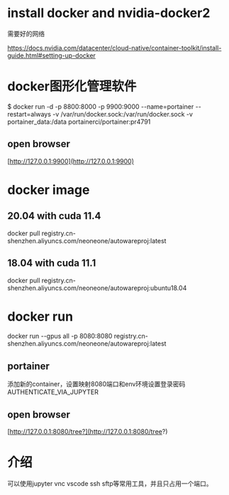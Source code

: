 # install docker and nvidia-docker2

需要好的网络

https://docs.nvidia.com/datacenter/cloud-native/container-toolkit/install-guide.html#setting-up-docker

# docker图形化管理软件

$ docker run -d -p 8800:8000 -p 9900:9000 --name=portainer --restart=always -v /var/run/docker.sock:/var/run/docker.sock -v portainer_data:/data portainerci/portainer:pr4791

## open browser

[http://127.0.0.1:9900](http://127.0.0.1:9900)

# docker image

## 20.04 with cuda 11.4

docker pull registry.cn-shenzhen.aliyuncs.com/neoneone/autowareproj:latest 

## 18.04 with cuda 11.1

docker pull registry.cn-shenzhen.aliyuncs.com/neoneone/autowareproj:ubuntu18.04

# docker run 

docker run --gpus all -p 8080:8080 registry.cn-shenzhen.aliyuncs.com/neoneone/autowareproj:latest

## portainer

添加新的container，设置映射8080端口和env环境设置登录密码AUTHENTICATE_VIA_JUPYTER

## open browser

[http://127.0.0.1:8080/tree?](http://127.0.0.1:8080/tree?)

# 介绍

可以使用jupyter vnc vscode ssh sftp等常用工具，并且只占用一个端口。

